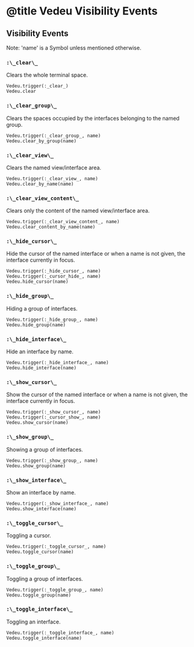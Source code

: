 # @title Vedeu Visibility Events

## Visibility Events

Note: 'name' is a Symbol unless mentioned otherwise.

### `:\_clear\_`
Clears the whole terminal space.

    Vedeu.trigger(:_clear_)
    Vedeu.clear

### `:\_clear_group\_`
Clears the spaces occupied by the interfaces belonging to the named
group.

    Vedeu.trigger(:_clear_group_, name)
    Vedeu.clear_by_group(name)

### `:\_clear_view\_`
Clears the named view/interface area.

    Vedeu.trigger(:_clear_view_, name)
    Vedeu.clear_by_name(name)

### `:\_clear_view_content\_`
Clears only the content of the named view/interface area.

    Vedeu.trigger(:_clear_view_content_, name)
    Vedeu.clear_content_by_name(name)

### `:\_hide_cursor\_`
Hide the cursor of the named interface or when a name is not given,
the interface currently in focus.

    Vedeu.trigger(:_hide_cursor_, name)
    Vedeu.trigger(:_cursor_hide_, name)
    Vedeu.hide_cursor(name)

### `:\_hide_group\_`
Hiding a group of interfaces.

    Vedeu.trigger(:_hide_group_, name)
    Vedeu.hide_group(name)

### `:\_hide_interface\_`
Hide an interface by name.

    Vedeu.trigger(:_hide_interface_, name)
    Vedeu.hide_interface(name)

### `:\_show_cursor\_`
Show the cursor of the named interface or when a name is not given,
the interface currently in focus.

    Vedeu.trigger(:_show_cursor_, name)
    Vedeu.trigger(:_cursor_show_, name)
    Vedeu.show_cursor(name)

### `:\_show_group\_`
Showing a group of interfaces.

    Vedeu.trigger(:_show_group_, name)
    Vedeu.show_group(name)

### `:\_show_interface\_`
Show an interface by name.

    Vedeu.trigger(:_show_interface_, name)
    Vedeu.show_interface(name)

### `:\_toggle_cursor\_`
Toggling a cursor.

    Vedeu.trigger(:_toggle_cursor_, name)
    Vedeu.toggle_cursor(name)

### `:\_toggle_group\_`
Toggling a group of interfaces.

    Vedeu.trigger(:_toggle_group_, name)
    Vedeu.toggle_group(name)

### `:\_toggle_interface\_`
Toggling an interface.

    Vedeu.trigger(:_toggle_interface_, name)
    Vedeu.toggle_interface(name)
